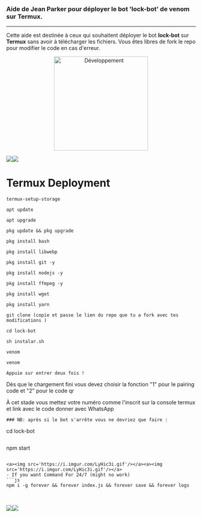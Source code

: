### Aide de Jean Parker pour déployer le bot 'lock-bot' de venom sur Termux.

---

Cette aide est destinée à ceux qui souhaitent déployer le bot **lock-bot** sur **Termux**  sans avoir à télécharger les fichiers. Vous êtes libres de fork le repo pour modifier le code en cas d'erreur.

<p align="center">
<img alt="Développement" width="250" src="https://media2.giphy.com/media/W9tBvzTXkQopi/giphy.gif?cid=6c09b952xu6syi1fyqfyc04wcfk0qvqe8fd7sop136zxfjyn&ep=v1_internal_gif_by_id&rid=giphy.gif&ct=g" /> 
</p>

<a><img src='https://i.imgur.com/LyHic3i.gif'/></a><a><img src='https://i.imgur.com/LyHic3i.gif'/></a>


# Termux Deployment
```
termux-setup-storage
```
```
apt update
```
```
apt upgrade
```
```
pkg update && pkg upgrade
```
```
pkg install bash
```
```
pkg install libwebp
```
```
pkg install git -y
```
```
pkg install nodejs -y
```
```
pkg install ffmpeg -y 
```
```
pkg install wget
```
```
pkg install yarn
```
```
git clone (copie et passe le lien du repo que tu a fork avec tes modifications ) 
```
```
cd lock-bot
```
```
sh instalar.sh
```
```
venom
```
```
venom
```
```
Appuie sur entrer deux fois !
```
Dès que le chargement fini vous devez choisir la fonction "1" pour le pairing code et "2" pour le code qr

À cet stade vous mettez votre numéro comme l'inscrit sur la console termux et link avec le code donner avec WhatsApp
```
### NB: après si le bot s'arrête vous ne devriez que faire :
```
cd lock-bot
```
```
npm start
```

<a><img src='https://i.imgur.com/LyHic3i.gif'/></a><a><img src='https://i.imgur.com/LyHic3i.gif'/></a>
- If you want Command For 24/7 (might no work) 
```js
npm i -g forever && forever index.js && forever save && forever logs
```
<br>

<a><img src='https://i.imgur.com/LyHic3i.gif'/></a><a><img src='https://i.imgur.com/LyHic3i.gif'/></a>
<br>
